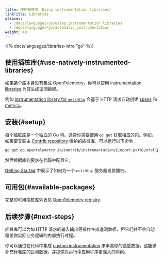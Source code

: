 ```yaml
---
title: 使用插桩库（Using instrumentation libraries）
linkTitle: Libraries
aliases:
  - /docs/languages/go/using_instrumentation_libraries
  - /docs/languages/go/automatic_instrumentation
weight: 40
---
```


{{% docs/languages/libraries-intro "go" %}}

## 使用插桩库{#use-natively-instrumented-libraries}

如果某个库本身没有集成 OpenTelemetry，你可以使用
[instrumentation libraries](/docs/specs/otel/glossary/#instrumentation-library)
为其生成遥测数据。

例如
[instrumentation library for `net/http`](https://pkg.go.dev/go.opentelemetry.io/contrib/instrumentation/net/http/otelhttp)
会基于 HTTP 请求自动创建 [spans](/docs/concepts/signals/traces/#spans) 和
[metrics](/docs/concepts/signals/metrics/)。

## 安装{#setup}

每个插桩库是一个独立的 Go 包。通常你需要使用 `go get` 获取相应的包。例如，如果要安装由
[Contrib repository](https://github.com/open-telemetry/opentelemetry-go-contrib)
维护的插桩库，可以运行以下命令：

```sh
go get go.opentelemetry.io/contrib/instrumentation/{import-path}/otel{package-name}
```

然后根据库的要求在代码中配置它。

[Getting Started](../getting-started/) 中展示了如何为一个 `net/http` 服务器设置插桩。

## 可用包{#available-packages}

完整的可用插桩库列表见
[OpenTelemetry registry](/ecosystem/registry/?language=go&component=instrumentation).

## 后续步骤{#next-steps}

插桩库可以为如 HTTP 请求的输入输出等操作生成遥测数据，但它们并不会自动覆盖你实际业务逻辑的内部执行过程。

你可以通过在代码中集成
[custom instrumentation](../instrumentation/) 来丰富你的遥感数据。这能够补充标准库的遥测数据，并提供对运行中应用程序更深入的洞察。

